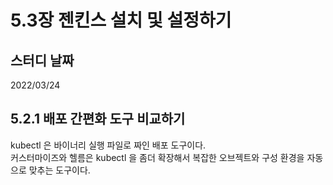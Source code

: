 # 5.3장 젠킨스 설치 및 설정하기

## 스터디 날짜
2022/03/24

## 5.2.1 배포 간편화 도구 비교하기
kubectl 은 바이너리 실행 파일로 짜인 배포 도구이다.<br>
커스터마이즈와 헬름은 kubectl 을 좀더 확장해서 복잡한 오브젝트와 구성 환경을 자동으로 맞추는 도구이다.
